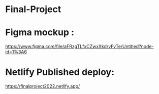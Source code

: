 # Final-Project
# Figma mockup :
https://www.figma.com/file/aFRzgTLfxCZwxXkdrvFvTe/Untitled?node-id=1%3A6

# Netlify Published deploy: 
https://finalproject2022.netlify.app/
